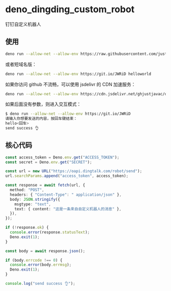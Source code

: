 # deno_dingding_custom_robot

钉钉自定义机器人

## 使用

```bash
deno run --allow-net --allow-env https://raw.githubusercontent.com/justjavac/deno_dingding_custom_robot/main/mod.ts helloworld
```

或者短域名版：

```bash
deno run --allow-net --allow-env https://git.io/JWRiD helloworld
```

如果你访问 github 不流畅，可以使用 jsdelivr 的 CDN 加速服务：

```bash
deno run --allow-net --allow-env https://cdn.jsdelivr.net/ghjustjavac/deno_dingding_custom_robot/mod.ts helloworld
```

如果后面没有参数，则进入交互模式：

```bash
$ deno run --allow-net --allow-env https://git.io/JWRiD
请输入你想要发送的内容，按回车键结束：
hello<回车>
send success 👌
```

## 核心代码

```ts
const access_token = Deno.env.get("ACCESS_TOKEN");
const secret = Deno.env.get("SECRET");

const url = new URL("https://oapi.dingtalk.com/robot/send");
url.searchParams.append("access_token", access_token);

const response = await fetch(url, {
  method: "POST",
  headers: { "Content-Type": " application/json" },
  body: JSON.stringify({
    msgtype: "text",
    text: { content: "这是一条来自自定义机器人的消息" },
  }),
});

if (!response.ok) {
  console.error(response.statusText);
  Deno.exit(1);
}

const body = await response.json();

if (body.errcode !== 0) {
  console.error(body.errmsg);
  Deno.exit(1);
}

console.log("send success 👌");
```
